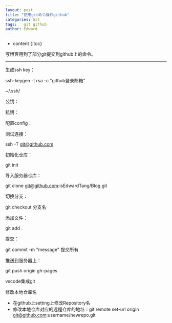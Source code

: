 ```yaml
---
layout: post
title: "使用git命令操作github"
categories: Git
tags:	git github
author: Edward
---
```


* content
{:toc}

写博客用到了部分git提交到github上的命令。

--------------------

生成ssh key：

ssh-keygen -t rsa -c "github登录邮箱"

~/.ssh/

公钥：

私钥：

配置config：



测试连接：

ssh -T git@github.com

初始化仓库：

git init

导入服务器仓库：

git clone git@github.com:isEdwardTang/Blog.git


切换分支：

git checkout 分支名

添加文件：

git add .

提交：

git commit -m "message" 提交所有

推送到服务器上：

git push origin gh-pages 

vscode集成git

修改本地仓库名
   
- 在github上setting上修改Repository名
- 修改本地仓库对应的远程仓库的地址：git remote set-url origin git@github.com:username/newrepo.git